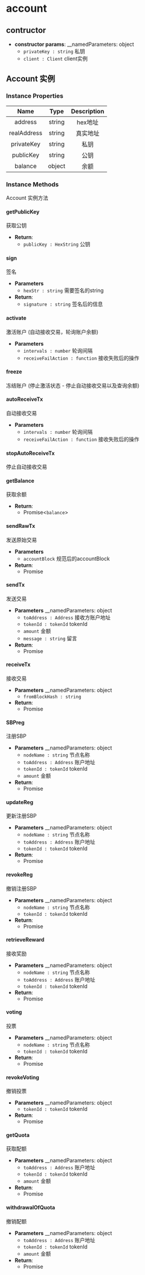 # account

## contructor

- **constructor params**: 
    __namedParameters: object
    * `privateKey : string` 私钥
    * `client : Client` client实例

## Account 实例

### Instance Properties

|  Name  | Type | Description |
|:------------:|:-----:|:-----:|
| address | string | hex地址 |
| realAddress | string | 真实地址 |
| privateKey | string | 私钥 |
| publicKey | string | 公钥 |
| balance | object | 余额 |

### Instance Methods
Account 实例方法

#### getPublicKey
获取公钥

- **Return**:
    * `publicKey : HexString` 公钥

#### sign
签名

- **Parameters** 
    * `hexStr : string` 需要签名的string
- **Return**:
    * `signature : string` 签名后的信息


#### activate
激活账户 (自动接收交易，轮询账户余额)

- **Parameters** 
    * `intervals : number` 轮询间隔
    * `receiveFailAction : function` 接收失败后的操作

#### freeze
冻结账户 (停止激活状态 - 停止自动接收交易以及查询余额)

#### autoReceiveTx
自动接收交易

- **Parameters** 
    * `intervals : number` 轮询间隔
    * `receiveFailAction : function` 接收失败后的操作

#### stopAutoReceiveTx
停止自动接收交易

#### getBalance
获取余额

- **Return**:
    * Promise<`balance`>

#### sendRawTx
发送原始交易

- **Parameters** 
    * `accountBlock` 规范后的accountBlock
- **Return**:
    * Promise

#### sendTx
发送交易

- **Parameters** 
    __namedParameters: object
    * `toAddress : Address` 接收方账户地址
    * `tokenId : tokenId` tokenId
    * `amount` 金额
    * `message : string` 留言
- **Return**:
    * Promise 

#### receiveTx
接收交易

- **Parameters** 
    __namedParameters: object
    * `fromBlockHash : string`
- **Return**:
    * Promise 

#### SBPreg
注册SBP

- **Parameters** 
    __namedParameters: object
    * `nodeName : string` 节点名称
    * `toAddress : Address` 账户地址
    * `tokenId : tokenId` tokenId
    * `amount` 金额
- **Return**:
    * Promise 

#### updateReg
更新注册SBP

- **Parameters** 
    __namedParameters: object
    * `nodeName : string` 节点名称
    * `toAddress : Address` 账户地址
    * `tokenId : tokenId` tokenId
- **Return**:
    * Promise 

#### revokeReg
撤销注册SBP

- **Parameters** 
    __namedParameters: object
    * `nodeName : string` 节点名称
    * `tokenId : tokenId` tokenId
- **Return**:
    * Promise 

#### retrieveReward
接收奖励

- **Parameters** 
    __namedParameters: object
    * `nodeName : string` 节点名称
    * `toAddress : Address` 账户地址
    * `tokenId : tokenId` tokenId
- **Return**:
    * Promise 

#### voting
投票

- **Parameters** 
    __namedParameters: object
    * `nodeName : string` 节点名称
    * `tokenId : tokenId` tokenId
- **Return**:
    * Promise 

#### revokeVoting
撤销投票

- **Parameters** 
    __namedParameters: object
    * `tokenId : tokenId` tokenId
- **Return**:
    * Promise 

#### getQuota
获取配额

- **Parameters** 
    __namedParameters: object
    * `toAddress : Address` 账户地址
    * `tokenId : tokenId` tokenId
    * `amount` 金额
- **Return**:
    * Promise 

#### withdrawalOfQuota
撤销配额

- **Parameters** 
    __namedParameters: object
    * `toAddress : Address` 账户地址
    * `tokenId : tokenId` tokenId
    * `amount` 金额
- **Return**:
    * Promise 
    